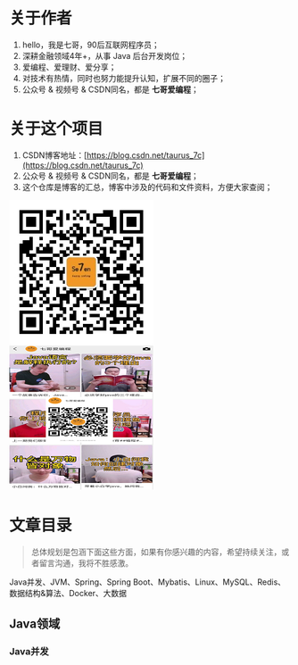 # 关于作者
1. hello，我是七哥，90后互联网程序员；
2. 深耕金融领域4年+，从事 Java 后台开发岗位；
3. 爱编程、爱理财、爱分享；
4. 对技术有热情，同时也努力能提升认知，扩展不同的圈子；
5. 公众号 & 视频号 & CSDN同名，都是 **七哥爱编程**；



# 关于这个项目

1. CSDN博客地址：[https://blog.csdn.net/taurus_7c](https://blog.csdn.net/taurus_7c)
2. 公众号 & 视频号 & CSDN同名，都是 **七哥爱编程**；
3. 这个仓库是博客的汇总，博客中涉及的代码和文件资料，方便大家查阅；

![公众号](./seven_qige.jpg)![视频号](./视频号-258.png)


# 文章目录
> 总体规划是包涵下面这些方面，如果有你感兴趣的内容，希望持续关注，或者留言沟通，我将不胜感激。

Java并发、JVM、Spring、Spring Boot、Mybatis、Linux、MySQL、Redis、数据结构&算法、Docker、大数据

## Java领域

### Java并发


